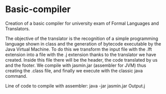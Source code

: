 # Basic-compiler
Creation of a basic compiler for university exam of Formal Languages and Translators.

The objective of the translator is the recognition of a simple programming language shown in class and the generation of bytecode executable by the Java Virtual Machine. To do this we transform the input file with the .lft extension into a file with the .j extension thanks to the translator we have created. Inside this file there will be the header, the code translated by us and the footer. We compile with jasmin.jar (assembler for JVM) thus creating the .class file, and finally we execute with the classic java command.

Line of code to compile with assembler: java -jar jasmin.jar Output.j
